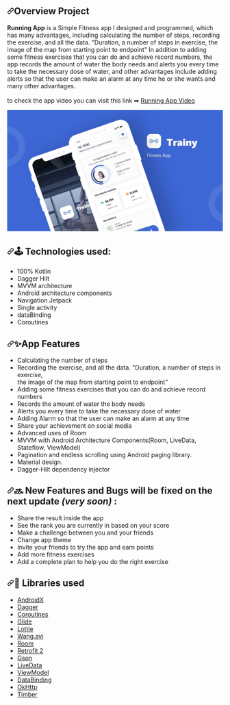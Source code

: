 <h2><a id="user-content-overview-project" class="anchor" aria-hidden="true" href="#overview-project"><svg class="octicon octicon-link" viewBox="0 0 16 16" version="1.1" width="16" height="16" aria-hidden="true"><path fill-rule="evenodd" d="M7.775 3.275a.75.75 0 001.06 1.06l1.25-1.25a2 2 0 112.83 2.83l-2.5 2.5a2 2 0 01-2.83 0 .75.75 0 00-1.06 1.06 3.5 3.5 0 004.95 0l2.5-2.5a3.5 3.5 0 00-4.95-4.95l-1.25 1.25zm-4.69 9.64a2 2 0 010-2.83l2.5-2.5a2 2 0 012.83 0 .75.75 0 001.06-1.06 3.5 3.5 0 00-4.95 0l-2.5 2.5a3.5 3.5 0 004.95 4.95l1.25-1.25a.75.75 0 00-1.06-1.06l-1.25 1.25a2 2 0 01-2.83 0z"></path></svg></a>Overview Project</h2>
<p><b>Running App</b> is a Simple Fitness app I designed and programmed, which has many advantages, including calculating the number of steps, recording the exercise, and all the data. "Duration, a number of steps in exercise, the image of the map from starting point to endpoint" In addition to adding some fitness exercises that you can do and achieve record numbers, the app records the amount of water the body needs and alerts you every time to take the necessary dose of water, and other advantages include adding alerts so that the user can make an alarm at any time he or she wants and many other advantages.<br><br>
to check the app video you can visit this link ➡ <a href="https://www.youtube.com/watch?v=lpvxCYMNmXs" rel="nofollow">Running App Video</a></p>
<p><a target="_blank" rel="noopener noreferrer" href="https://github.com/Ibrahim-Mushtaha/Running_App/blob/master/banner.jpg"><img src="https://github.com/Ibrahim-Mushtaha/Running_App/blob/master/banner.jpg" alt="ss" style="max-width:100%;"></a></p>
<h2><a id="user-content--technologies-used" class="anchor" aria-hidden="true" href="#-technologies-used"><svg class="octicon octicon-link" viewBox="0 0 16 16" version="1.1" width="16" height="16" aria-hidden="true"><path fill-rule="evenodd" d="M7.775 3.275a.75.75 0 001.06 1.06l1.25-1.25a2 2 0 112.83 2.83l-2.5 2.5a2 2 0 01-2.83 0 .75.75 0 00-1.06 1.06 3.5 3.5 0 004.95 0l2.5-2.5a3.5 3.5 0 00-4.95-4.95l-1.25 1.25zm-4.69 9.64a2 2 0 010-2.83l2.5-2.5a2 2 0 012.83 0 .75.75 0 001.06-1.06 3.5 3.5 0 00-4.95 0l-2.5 2.5a3.5 3.5 0 004.95 4.95l1.25-1.25a.75.75 0 00-1.06-1.06l-1.25 1.25a2 2 0 01-2.83 0z"></path></svg></a><a id="user-content--features" href="#-features"></a><a id="user-content--features" href="#-features"></a><g-emoji class="g-emoji" alias="joystick" fallback-src="https://github.githubassets.com/images/icons/emoji/unicode/1f579.png">🕹</g-emoji> Technologies used:</h2>
<ul>
<li>100% Kotlin</li>
<li>Dagger Hilt</li>
<li>MVVM architecture</li>
<li>Android architecture components</li>
<li>Navigation Jetpack</li>
<li>Single activity</li>
<li>dataBinding</li>
<li>Coroutines</li>
</ul>
<h2><a id="user-content--features-app" class="anchor" aria-hidden="true" href="#-features-app"><svg class="octicon octicon-link" viewBox="0 0 16 16" version="1.1" width="16" height="16" aria-hidden="true"><path fill-rule="evenodd" d="M7.775 3.275a.75.75 0 001.06 1.06l1.25-1.25a2 2 0 112.83 2.83l-2.5 2.5a2 2 0 01-2.83 0 .75.75 0 00-1.06 1.06 3.5 3.5 0 004.95 0l2.5-2.5a3.5 3.5 0 00-4.95-4.95l-1.25 1.25zm-4.69 9.64a2 2 0 010-2.83l2.5-2.5a2 2 0 012.83 0 .75.75 0 001.06-1.06 3.5 3.5 0 00-4.95 0l-2.5 2.5a3.5 3.5 0 004.95 4.95l1.25-1.25a.75.75 0 00-1.06-1.06l-1.25 1.25a2 2 0 01-2.83 0z"></path></svg></a><g-emoji class="g-emoji" alias="star2" fallback-src="https://github.githubassets.com/images/icons/emoji/unicode/1f31f.png">✨</g-emoji>App Features</h2>
<ul>
<li>Calculating the number of steps</li>
<li>Recording the exercise, and all the data. "Duration, a number of steps in exercise, <br>the image of the map from starting point to endpoint"</li>
<li>Adding some fitness exercises that you can do and achieve record numbers</li>
<li>Records the amount of water the body needs</li>
<li>Alerts you every time to take the necessary dose of water</li>
<li>Adding Alarm so that the user can make an alarm at any time</li>
<li>Share your achievement on social media</li>
<li>Advanced uses of Room</li>
<li>MVVM with Android Architecture Components(Room, LiveData, Stateflow, ViewModel)</li>
<li>Pagination and endless scrolling using Android paging library.</li>
<li>Material design.</li>
<li>Dagger-Hilt dependency injector</li>
</ul>
<h2><a id="user-content--new-features-and-bugs-will-be-fixed-on-the-next-update-very-soon-" class="anchor" aria-hidden="true" href="#-new-features-and-bugs-will-be-fixed-on-the-next-update-very-soon-"><svg class="octicon octicon-link" viewBox="0 0 16 16" version="1.1" width="16" height="16" aria-hidden="true"><path fill-rule="evenodd" d="M7.775 3.275a.75.75 0 001.06 1.06l1.25-1.25a2 2 0 112.83 2.83l-2.5 2.5a2 2 0 01-2.83 0 .75.75 0 00-1.06 1.06 3.5 3.5 0 004.95 0l2.5-2.5a3.5 3.5 0 00-4.95-4.95l-1.25 1.25zm-4.69 9.64a2 2 0 010-2.83l2.5-2.5a2 2 0 012.83 0 .75.75 0 001.06-1.06 3.5 3.5 0 00-4.95 0l-2.5 2.5a3.5 3.5 0 004.95 4.95l1.25-1.25a.75.75 0 00-1.06-1.06l-1.25 1.25a2 2 0 01-2.83 0z"></path></svg></a><a id="user-content-soon-new-features-and-bugs-will-be-fixed-on-the-next-update-very-soon-" href="#soon-new-features-and-bugs-will-be-fixed-on-the-next-update-very-soon-"></a><g-emoji class="g-emoji" alias="soon" fallback-src="https://github.githubassets.com/images/icons/emoji/unicode/1f51c.png">🔜</g-emoji> New Features and Bugs will be fixed on the next update <em>(very soon)</em> :</h2>
<ul>
<li>Share the result inside the app</li>
<li>See the rank you are currently in based on your score</li>
<li>Make a challenge between you and your friends</li>
<li>Change app theme</li>
<li>Invite your friends to try the app and earn points</li>
<li>Add more fitness exercises</li>
<li>Add a complete plan to help you do the right exercise</li>
</ul>
<h2><a id="user-content--libraries-used" class="anchor" aria-hidden="true" href="#-libraries-used"><svg class="octicon octicon-link" viewBox="0 0 16 16" version="1.1" width="16" height="16" aria-hidden="true"><path fill-rule="evenodd" d="M7.775 3.275a.75.75 0 001.06 1.06l1.25-1.25a2 2 0 112.83 2.83l-2.5 2.5a2 2 0 01-2.83 0 .75.75 0 00-1.06 1.06 3.5 3.5 0 004.95 0l2.5-2.5a3.5 3.5 0 00-4.95-4.95l-1.25 1.25zm-4.69 9.64a2 2 0 010-2.83l2.5-2.5a2 2 0 012.83 0 .75.75 0 001.06-1.06 3.5 3.5 0 00-4.95 0l-2.5 2.5a3.5 3.5 0 004.95 4.95l1.25-1.25a.75.75 0 00-1.06-1.06l-1.25 1.25a2 2 0 01-2.83 0z"></path></svg></a><g-emoji class="g-emoji" alias="page_with_curl" fallback-src="https://github.githubassets.com/images/icons/emoji/unicode/1f4c3.png">📃</g-emoji> Libraries used</h2>
<ul>
<li><a href="https://developer.android.com/jetpack/androidx/" rel="nofollow">AndroidX</a></li>
<li><a href="https://github.com/google/dagger">Dagger</a></li>
<li><a href="https://github.com/Kotlin/kotlinx.coroutines">Coroutines</a></li>
<li><a href="https://github.com/bumptech/glide">Glide</a></li>
<li><a href="https://github.com/airbnb/lottie-android">Lottie</a></li>
<li><a href="https://github.com/81813780/AVLoadingIndicatorView">Wang.avi</a></li>
<li><a href="https://github.com/googlecodelabs/android-room-with-a-view">Room</a></li>
<li><a href="https://github.com/square/retrofit">Retrofit 2</a></li>
<li><a href="https://github.com/google/gson">Gson</a></li>
<li><a href="https://developer.android.com/topic/libraries/architecture/livedata" rel="nofollow">LiveData</a></li>
<li><a href="https://developer.android.com/topic/libraries/architecture/viewmodel" rel="nofollow">ViewModel</a></li>
<li><a href="https://developer.android.com/topic/libraries/data-binding/" rel="nofollow">DataBinding</a></li>
<li><a href="https://github.com/square/okhttp">OkHttp</a></li>
<li><a href="https://github.com/JakeWharton/timber">Timber</a></li>
</ul>
